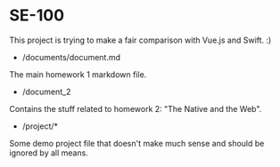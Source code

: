 # SE-100

This project is trying to make a fair comparison with Vue.js and Swift. :)

 * /documents/document.md

The main homework 1 markdown file.

 * /document_2

Contains the stuff related to homework 2: "The Native and the Web".


 * /project/*
 
 Some demo project file that doesn't make much sense and should be ignored by all means.
